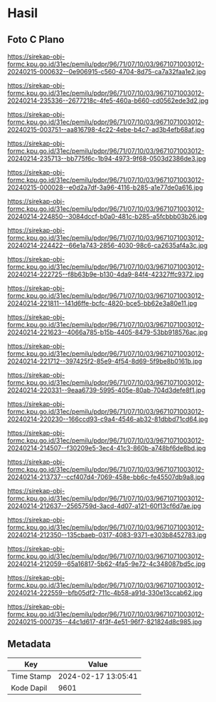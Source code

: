 # Hasil

## Foto C Plano

https://sirekap-obj-formc.kpu.go.id/31ec/pemilu/pdpr/96/71/07/10/03/9671071003012-20240215-000632--0e906915-c560-4704-8d75-ca7a32faa1e2.jpg

https://sirekap-obj-formc.kpu.go.id/31ec/pemilu/pdpr/96/71/07/10/03/9671071003012-20240214-235336--2677218c-4fe5-460a-b660-cd0562ede3d2.jpg

https://sirekap-obj-formc.kpu.go.id/31ec/pemilu/pdpr/96/71/07/10/03/9671071003012-20240215-003751--aa816798-4c22-4ebe-b4c7-ad3b4efb68af.jpg

https://sirekap-obj-formc.kpu.go.id/31ec/pemilu/pdpr/96/71/07/10/03/9671071003012-20240214-235713--bb775f6c-1b94-4973-9f68-0503d2386de3.jpg

https://sirekap-obj-formc.kpu.go.id/31ec/pemilu/pdpr/96/71/07/10/03/9671071003012-20240215-000028--e0d2a7df-3a96-4116-b285-a1e77de0a616.jpg

https://sirekap-obj-formc.kpu.go.id/31ec/pemilu/pdpr/96/71/07/10/03/9671071003012-20240214-224850--3084dccf-b0a0-481c-b285-a5fcbbb03b26.jpg

https://sirekap-obj-formc.kpu.go.id/31ec/pemilu/pdpr/96/71/07/10/03/9671071003012-20240214-224422--66e1a743-2856-4030-98c6-ca2635af4a3c.jpg

https://sirekap-obj-formc.kpu.go.id/31ec/pemilu/pdpr/96/71/07/10/03/9671071003012-20240214-222725--f8b63b9e-b130-4da9-84f4-42327ffc9372.jpg

https://sirekap-obj-formc.kpu.go.id/31ec/pemilu/pdpr/96/71/07/10/03/9671071003012-20240214-221811--141d6ffe-bcfc-4820-bce5-bb62e3a80e11.jpg

https://sirekap-obj-formc.kpu.go.id/31ec/pemilu/pdpr/96/71/07/10/03/9671071003012-20240214-221623--4066a785-b15b-4405-8479-53bb918576ac.jpg

https://sirekap-obj-formc.kpu.go.id/31ec/pemilu/pdpr/96/71/07/10/03/9671071003012-20240214-221712--397425f2-85e9-4f54-8d69-5f9be8b0161b.jpg

https://sirekap-obj-formc.kpu.go.id/31ec/pemilu/pdpr/96/71/07/10/03/9671071003012-20240214-220331--9eaa6739-5995-405e-80ab-704d3defe8f1.jpg

https://sirekap-obj-formc.kpu.go.id/31ec/pemilu/pdpr/96/71/07/10/03/9671071003012-20240214-220230--166ccd93-c9a4-4546-ab32-81dbbd71cd64.jpg

https://sirekap-obj-formc.kpu.go.id/31ec/pemilu/pdpr/96/71/07/10/03/9671071003012-20240214-214507--f30209e5-3ec4-41c3-860b-a748bf6de8bd.jpg

https://sirekap-obj-formc.kpu.go.id/31ec/pemilu/pdpr/96/71/07/10/03/9671071003012-20240214-213737--ccf407d4-7069-458e-bb6c-fe45507db9a8.jpg

https://sirekap-obj-formc.kpu.go.id/31ec/pemilu/pdpr/96/71/07/10/03/9671071003012-20240214-212637--2565759d-3acd-4d07-a121-60f13cf6d7ae.jpg

https://sirekap-obj-formc.kpu.go.id/31ec/pemilu/pdpr/96/71/07/10/03/9671071003012-20240214-212350--135cbaeb-0317-4083-9371-e303b8452783.jpg

https://sirekap-obj-formc.kpu.go.id/31ec/pemilu/pdpr/96/71/07/10/03/9671071003012-20240214-212059--65a16817-5b62-4fa5-9e72-4c348087bd5c.jpg

https://sirekap-obj-formc.kpu.go.id/31ec/pemilu/pdpr/96/71/07/10/03/9671071003012-20240214-222559--bfb05df2-711c-4b58-a91d-330e13ccab62.jpg

https://sirekap-obj-formc.kpu.go.id/31ec/pemilu/pdpr/96/71/07/10/03/9671071003012-20240215-000735--44c1d617-4f3f-4e51-96f7-821824d8c985.jpg


## Metadata

| Key        | Value               |
| ---------- | ------------------- |
| Time Stamp | 2024-02-17 13:05:41 |
| Kode Dapil | 9601                |



